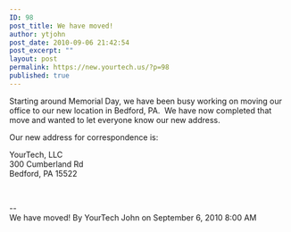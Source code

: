 ```yaml
---
ID: 98
post_title: We have moved!
author: ytjohn
post_date: 2010-09-06 21:42:54
post_excerpt: ""
layout: post
permalink: https://new.yourtech.us/?p=98
published: true
---
```

Starting around Memorial Day, we have been busy working on moving our
office to our new location in Bedford, PA.  We have now completed that
move and wanted to let everyone know our new address.  
  
Our new address for correspondence is:  
  
YourTech, LLC  
300 Cumberland Rd  
Bedford, PA 15522 

 

--  
We have moved! By YourTech John on September 6, 2010 8:00 AM